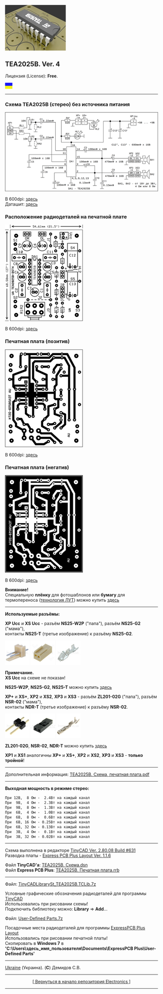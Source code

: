 <a href="https://github.com/drilnet/electronics/tree/master/AUDIO%20AMPLIFIER%20TEA2025B/TEA2025B.%20Animation">
<img src="https://github.com/drilnet/electronics/blob/master/AUDIO%20AMPLIFIER%20TEA2025B/TEA2025B.%20Animation/TEA2025B%2C%20contrast%20LQ.webp" title="Заставка к проекту! Лицензия (License): GNU GPL V3. (C) Демидов С.В.">
</a>

## TEA2025B. Ver. 4

Лицензия (License): **Free**.

![](https://github.com/drilnet/electronics/blob/master/UA.png)

<hr>

### Схема TEA2025B (стерео) без источника питания

![](https://github.com/drilnet/electronics/blob/master/AUDIO%20AMPLIFIER%20TEA2025B/TEA2025B.%20Ver.%204/%D0%98%D0%B7%D0%BE%D0%B1%D1%80%D0%B0%D0%B6%D0%B5%D0%BD%D0%B8%D1%8F%20-%20%D1%81%D1%85%D0%B5%D0%BC%D0%B0%2C%20%D0%BF%D0%B5%D1%87%D0%B0%D1%82%D0%BD%D0%B0%D1%8F%20%D0%BF%D0%BB%D0%B0%D1%82%D0%B0%2072dpi/TEA2025B.%20%D0%A1%D1%85%D0%B5%D0%BC%D0%B0.png "Схему начертил: Демидов С.В.")

В 600dpi: [здесь](https://github.com/drilnet/electronics/blob/master/AUDIO%20AMPLIFIER%20TEA2025B/TEA2025B.%20Ver.%204/%D0%98%D0%B7%D0%BE%D0%B1%D1%80%D0%B0%D0%B6%D0%B5%D0%BD%D0%B8%D1%8F%20-%20%D1%81%D1%85%D0%B5%D0%BC%D0%B0%2C%20%D0%BF%D0%B5%D1%87%D0%B0%D1%82%D0%BD%D0%B0%D1%8F%20%D0%BF%D0%BB%D0%B0%D1%82%D0%B0%20600dpi/TEA2025B.%20%D0%A1%D1%85%D0%B5%D0%BC%D0%B0.png)
<br>
Даташит: [здесь](https://github.com/drilnet/electronics/blob/master/AUDIO%20AMPLIFIER%20TEA2025B/TEA2025B.%20Datasheet/Datasheet.%20%D0%A3%D1%81%D0%B8%D0%BB%D0%B8%D1%82%D0%B5%D0%BB%D1%8C%20%D0%B7%D0%B2%D1%83%D0%BA%D0%BE%D0%B2%D0%BE%D0%B9%20%D1%87%D0%B0%D1%81%D1%82%D0%BE%D1%82%D1%8B%20TEA2025B%20(2.4%20%D0%92%D1%82%20%D1%81%D1%82%D0%B5%D1%80%D0%B5%D0%BE%2C%204.7%20%D0%92%D1%82%20%D0%BC%D0%BE%D0%BD%D0%BE).pdf)

### Расположение радиодеталей на печатной плате

![](https://github.com/drilnet/electronics/blob/master/AUDIO%20AMPLIFIER%20TEA2025B/TEA2025B.%20Ver.%204/%D0%98%D0%B7%D0%BE%D0%B1%D1%80%D0%B0%D0%B6%D0%B5%D0%BD%D0%B8%D1%8F%20-%20%D1%81%D1%85%D0%B5%D0%BC%D0%B0%2C%20%D0%BF%D0%B5%D1%87%D0%B0%D1%82%D0%BD%D0%B0%D1%8F%20%D0%BF%D0%BB%D0%B0%D1%82%D0%B0%2072dpi/TEA2025B.%20%D0%A0%D0%B0%D1%81%D0%BF%D0%BE%D0%BB%D0%BE%D0%B6%D0%B5%D0%BD%D0%B8%D0%B5%20%D0%BA%D0%BE%D0%BC%D0%BF%D0%BE%D0%BD%D0%B5%D0%BD%D1%82%D0%BE%D0%B2.png "Разводка платы: Демидов С.В.")

В 600dpi: [здесь](https://github.com/drilnet/electronics/blob/master/AUDIO%20AMPLIFIER%20TEA2025B/TEA2025B.%20Ver.%204/%D0%98%D0%B7%D0%BE%D0%B1%D1%80%D0%B0%D0%B6%D0%B5%D0%BD%D0%B8%D1%8F%20-%20%D1%81%D1%85%D0%B5%D0%BC%D0%B0%2C%20%D0%BF%D0%B5%D1%87%D0%B0%D1%82%D0%BD%D0%B0%D1%8F%20%D0%BF%D0%BB%D0%B0%D1%82%D0%B0%20600dpi/TEA2025B.%20%D0%A0%D0%B0%D1%81%D0%BF%D0%BE%D0%BB%D0%BE%D0%B6%D0%B5%D0%BD%D0%B8%D0%B5%20%D0%BA%D0%BE%D0%BC%D0%BF%D0%BE%D0%BD%D0%B5%D0%BD%D1%82%D0%BE%D0%B2.png)

### Печатная плата (позитив)

![](https://github.com/drilnet/electronics/blob/master/AUDIO%20AMPLIFIER%20TEA2025B/TEA2025B.%20Ver.%204/%D0%98%D0%B7%D0%BE%D0%B1%D1%80%D0%B0%D0%B6%D0%B5%D0%BD%D0%B8%D1%8F%20-%20%D1%81%D1%85%D0%B5%D0%BC%D0%B0%2C%20%D0%BF%D0%B5%D1%87%D0%B0%D1%82%D0%BD%D0%B0%D1%8F%20%D0%BF%D0%BB%D0%B0%D1%82%D0%B0%2072dpi/TEA2025B.%20%D0%9F%D0%B5%D1%87%D0%B0%D1%82%D0%BD%D0%B0%D1%8F%20%D0%BF%D0%BB%D0%B0%D1%82%D0%B0%20(%D0%9F).png "Разводка платы: Демидов С.В.")

В 600dpi: [здесь](https://github.com/drilnet/electronics/blob/master/AUDIO%20AMPLIFIER%20TEA2025B/TEA2025B.%20Ver.%204/%D0%98%D0%B7%D0%BE%D0%B1%D1%80%D0%B0%D0%B6%D0%B5%D0%BD%D0%B8%D1%8F%20-%20%D1%81%D1%85%D0%B5%D0%BC%D0%B0%2C%20%D0%BF%D0%B5%D1%87%D0%B0%D1%82%D0%BD%D0%B0%D1%8F%20%D0%BF%D0%BB%D0%B0%D1%82%D0%B0%20600dpi/TEA2025B.%20%D0%9F%D0%B5%D1%87%D0%B0%D1%82%D0%BD%D0%B0%D1%8F%20%D0%BF%D0%BB%D0%B0%D1%82%D0%B0%20(%D0%9F).png)

### Печатная плата (негатив)
![](https://github.com/drilnet/electronics/blob/master/AUDIO%20AMPLIFIER%20TEA2025B/TEA2025B.%20Ver.%204/%D0%98%D0%B7%D0%BE%D0%B1%D1%80%D0%B0%D0%B6%D0%B5%D0%BD%D0%B8%D1%8F%20-%20%D1%81%D1%85%D0%B5%D0%BC%D0%B0%2C%20%D0%BF%D0%B5%D1%87%D0%B0%D1%82%D0%BD%D0%B0%D1%8F%20%D0%BF%D0%BB%D0%B0%D1%82%D0%B0%2072dpi/TEA2025B.%20%D0%9F%D0%B5%D1%87%D0%B0%D1%82%D0%BD%D0%B0%D1%8F%20%D0%BF%D0%BB%D0%B0%D1%82%D0%B0%20(%D0%9D).png "Разводка платы: Демидов С.В.")

В 600dpi: [здесь](https://github.com/drilnet/electronics/blob/master/AUDIO%20AMPLIFIER%20TEA2025B/TEA2025B.%20Ver.%204/%D0%98%D0%B7%D0%BE%D0%B1%D1%80%D0%B0%D0%B6%D0%B5%D0%BD%D0%B8%D1%8F%20-%20%D1%81%D1%85%D0%B5%D0%BC%D0%B0%2C%20%D0%BF%D0%B5%D1%87%D0%B0%D1%82%D0%BD%D0%B0%D1%8F%20%D0%BF%D0%BB%D0%B0%D1%82%D0%B0%20600dpi/TEA2025B.%20%D0%9F%D0%B5%D1%87%D0%B0%D1%82%D0%BD%D0%B0%D1%8F%20%D0%BF%D0%BB%D0%B0%D1%82%D0%B0%20(%D0%9D).png)

**Внимание!**
<br>
Специальную **плёнку** для фотошаблонов или **бумагу** для термопереноса ([технология ЛУТ](https://uk.wikipedia.org/wiki/Лазерно-праскова_технологія "Украинская Википедия")) можно купить [здесь](https://voron.ua/catalog/materials-for-production-and-repair/materials-for-pcb-manufacturing/printer_film "https://voron.ua/")

<hr>

**Используемые разъёмы:**

**XP Ucc** и **XS Ucc** - разъём **NS25-W2P** ("папа"), разъём **NS25-G2** ("мама"),
<br>
контакты **NS25-T** (третье изображение) к разъёму **NS25-G2**.

![](https://github.com/drilnet/electronics/blob/master/AUDIO%20AMPLIFIER%20TEA2025B/TEA2025B.%20Ver.%204/%D0%98%D0%B7%D0%BE%D0%B1%D1%80%D0%B0%D0%B6%D0%B5%D0%BD%D0%B8%D1%8F%20-%20%D0%BA%D0%BE%D1%80%D0%BF%D1%83%D1%81%20%D0%BC%D0%B8%D0%BA%D1%80%D0%BE%D1%81%D1%85%D0%B5%D0%BC%D1%8B%2C%20%D1%80%D0%B0%D0%B7%D1%8A%D1%91%D0%BC%D1%8B/XP%20Ucc%20%26%20XS%20Ucc%20-%20NS25-W2P.jpg "разъём NS25-W2P ('папа')")
![](https://github.com/drilnet/electronics/blob/master/AUDIO%20AMPLIFIER%20TEA2025B/TEA2025B.%20Ver.%204/%D0%98%D0%B7%D0%BE%D0%B1%D1%80%D0%B0%D0%B6%D0%B5%D0%BD%D0%B8%D1%8F%20-%20%D0%BA%D0%BE%D1%80%D0%BF%D1%83%D1%81%20%D0%BC%D0%B8%D0%BA%D1%80%D0%BE%D1%81%D1%85%D0%B5%D0%BC%D1%8B%2C%20%D1%80%D0%B0%D0%B7%D1%8A%D1%91%D0%BC%D1%8B/XP%20Ucc%20%26%20XS%20Ucc%20-%20NS25-G2.jpg "разъём NS25-G2 ('мама')")
![](https://github.com/drilnet/electronics/blob/master/AUDIO%20AMPLIFIER%20TEA2025B/TEA2025B.%20Ver.%204/%D0%98%D0%B7%D0%BE%D0%B1%D1%80%D0%B0%D0%B6%D0%B5%D0%BD%D0%B8%D1%8F%20-%20%D0%BA%D0%BE%D1%80%D0%BF%D1%83%D1%81%20%D0%BC%D0%B8%D0%BA%D1%80%D0%BE%D1%81%D1%85%D0%B5%D0%BC%D1%8B%2C%20%D1%80%D0%B0%D0%B7%D1%8A%D1%91%D0%BC%D1%8B/XP%20UCC%20%26%20XS%20Ucc%20-%20NS25-T.jpg "контакты NS25-T к разъёму NS25-G2")

**Примечание.**
<br>
**XS Ucc** на схеме не показан!

**NS25-W2P**, **NS25-G2**, **NS25-T** можно купить [здесь](http://www.kosmodrom.com.ua/prodlist.php?name=ns25connector)

**XP+** и **XS+**, **XP2** и **XS2**, **XP3** и **XS3** - разъём **ZL201-02G** ("папа"), разъём **NSR-02** ("мама"),
<br>
контакты **NDR-T** (третье изображение) к разъёму **NSR-02**.

![](https://github.com/drilnet/electronics/blob/master/AUDIO%20AMPLIFIER%20TEA2025B/TEA2025B.%20Ver.%204/%D0%98%D0%B7%D0%BE%D0%B1%D1%80%D0%B0%D0%B6%D0%B5%D0%BD%D0%B8%D1%8F%20-%20%D0%BA%D0%BE%D1%80%D0%BF%D1%83%D1%81%20%D0%BC%D0%B8%D0%BA%D1%80%D0%BE%D1%81%D1%85%D0%B5%D0%BC%D1%8B%2C%20%D1%80%D0%B0%D0%B7%D1%8A%D1%91%D0%BC%D1%8B/XP%2B%20%26%20XS%2B%2C%20XP2%20%26%20XS2%2C%20XP3%20%26%20XS3%20-%20ZL201-02G.jpg "разъём ZL201-02G ('папа')")
![](https://github.com/drilnet/electronics/blob/master/AUDIO%20AMPLIFIER%20TEA2025B/TEA2025B.%20Ver.%204/%D0%98%D0%B7%D0%BE%D0%B1%D1%80%D0%B0%D0%B6%D0%B5%D0%BD%D0%B8%D1%8F%20-%20%D0%BA%D0%BE%D1%80%D0%BF%D1%83%D1%81%20%D0%BC%D0%B8%D0%BA%D1%80%D0%BE%D1%81%D1%85%D0%B5%D0%BC%D1%8B%2C%20%D1%80%D0%B0%D0%B7%D1%8A%D1%91%D0%BC%D1%8B/XP%2B%20%26%20XS%2B%2C%20XP2%20%26%20XS2%2C%20XP3%20%26%20XS3%20-%20NSR-02.jpg "разъём NSR-02 ('мама')")
![](https://github.com/drilnet/electronics/blob/master/AUDIO%20AMPLIFIER%20TEA2025B/TEA2025B.%20Ver.%204/%D0%98%D0%B7%D0%BE%D0%B1%D1%80%D0%B0%D0%B6%D0%B5%D0%BD%D0%B8%D1%8F%20-%20%D0%BA%D0%BE%D1%80%D0%BF%D1%83%D1%81%20%D0%BC%D0%B8%D0%BA%D1%80%D0%BE%D1%81%D1%85%D0%B5%D0%BC%D1%8B%2C%20%D1%80%D0%B0%D0%B7%D1%8A%D1%91%D0%BC%D1%8B/XP%2B%20%26%20XS%2B%2C%20XP2%20%26%20XS2%2C%20XP3%20%26%20XS2%20-%20NDR-T.jpg "контакты NDR-T к разъёму NSR-02")

**ZL201-02G**, **NSR-02**, **NDR-T** можно купить [здесь](http://www.kosmodrom.com.ua/prodlist.php?name=plspldconnector)

**XP1** и **XS1** аналогичны **XP+** и **XS+**, **XP2** и **XS2**, **XP3** и **XS3** - **только тройной**!

<hr>

Дополнительная информация: [TEA2025B. Схема, печатная плата.pdf](https://github.com/drilnet/electronics/blob/master/AUDIO%20AMPLIFIER%20TEA2025B/TEA2025B.%20Ver.%204/TEA2025B.%20%D0%A1%D1%85%D0%B5%D0%BC%D0%B0%2C%20%D0%BF%D0%B5%D1%87%D0%B0%D1%82%D0%BD%D0%B0%D1%8F%20%D0%BF%D0%BB%D0%B0%D1%82%D0%B0.pdf)

<hr>

**Выходная мощность в режиме стерео:**

```
При 12В,  8 Ом -  2.4Вт на каждый канал
При  9В,  4 Ом -  2.3Вт на каждый канал
При  9В,  8 Ом -  1.3Вт на каждый канал
При  6В,  4 Ом -  1.0Вт на каждый канал
При  6В,  8 Ом -  0.6Вт на каждый канал
При  6В, 16 Ом - 0.25Вт на каждый канал
При  6В, 32 Ом - 0.13Вт на каждый канал
При  3В,  4 Ом -  0.1Вт на каждый канал
При  3В, 32 Ом - 0.02Вт на каждый канал
```

<hr>

Схема выполнена в редакторе [TinyCAD Ver. 2.80.08 Build #631](https://www.tinycad.net)
<br>
Разводка платы - [Express PCB Plus Layout Ver. 1.1.6](https://www.expresspcb.com)

Файл **TinyCAD'а**: [TEA2025B. Схема.dsn](https://github.com/drilnet/electronics/blob/master/AUDIO%20AMPLIFIER%20TEA2025B/TEA2025B.%20Ver.%204/%D0%A4%D0%B0%D0%B9%D0%BB%D1%8B%20dsn%2C%20rrb/TEA2025B.%20%D0%A1%D1%85%D0%B5%D0%BC%D0%B0.dsn)
<br>
Файл **Express PCB Plus**: [TEA2025B. Печатная плата.rrb](https://github.com/drilnet/electronics/blob/master/AUDIO%20AMPLIFIER%20TEA2025B/TEA2025B.%20Ver.%204/%D0%A4%D0%B0%D0%B9%D0%BB%D1%8B%20dsn%2C%20rrb/TEA2025B.%20%D0%9F%D0%B5%D1%87%D0%B0%D1%82%D0%BD%D0%B0%D1%8F%20%D0%BF%D0%BB%D0%B0%D1%82%D0%B0.rrb)

<hr>

Файл: [TinyCADLibrarySt_TEA2025B.TCLib.7z](https://github.com/drilnet/electronics/blob/master/AUDIO%20AMPLIFIER%20TEA2025B/TEA2025B.%20Ver.%204/TinyCADLibrarySt_TEA2025B.TCLib.7z)

Условные графические обозначения радиодеталей для программы [TinyCAD](https://www.tinycad.net/)
<br>
Использовались при рисовании схемы!
<br>
Подключить библиотеку можно: **Library** => **Add**...

Файл: [User-Defined Parts.7z](https://github.com/drilnet/electronics/blob/master/AUDIO%20AMPLIFIER%20TEA2025B/TEA2025B.%20Ver.%204/User-Defined%20Parts.7z)

Посадочные места радиодеталей для программы [ExpressPCB Plus Layout](https://www.expresspcb.com/)
<br>
Использовались при рисовании печатной платы!
<br>
Скопировать в **Windows 7** в **'C:\Users\здесь_имя_пользователя\Documents\ExpressPCB Plus\User-Defined Parts\'**

<hr>

[Ukraine](https://en.wikipedia.org/wiki/Ukraine) (Украина). (**C**) Демидов С.В.

<hr>

<div align="center">
<a href="https://github.com/drilnet/electronics">
[ Вернуться в начало репозитория Electronics ]
</a>
</div>

<hr>
